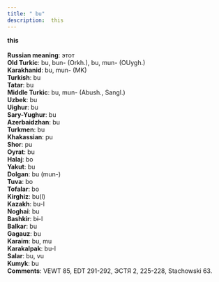 ```yaml
---
title: " bu"
description:  this
---
```

<p data-pagefind-weight="0.5">
<strong> this</strong><br><br>
<strong>Russian meaning</strong>:  этот<br>
<strong>Old Turkic</strong>:  bu, bun- (Orkh.), bu, mun- (OUygh.)<br>
<strong>Karakhanid</strong>:  bu, mun- (MK)<br>
<strong>Turkish</strong>:  bu<br>
<strong>Tatar</strong>:  bu<br>
<strong>Middle Turkic</strong>:  bu, mun- (Abush., Sangl.)<br>
<strong>Uzbek</strong>:  bu<br>
<strong>Uighur</strong>:  bu<br>
<strong>Sary-Yughur</strong>:  bu<br>
<strong>Azerbaidzhan</strong>:  bu<br>
<strong>Turkmen</strong>:  bu<br>
<strong>Khakassian</strong>:  pu<br>
<strong>Shor</strong>:  pu<br>
<strong>Oyrat</strong>:  bu<br>
<strong>Halaj</strong>:  bo<br>
<strong>Yakut</strong>:  bu<br>
<strong>Dolgan</strong>:  bu (mun-)<br>
<strong>Tuva</strong>:  bo<br>
<strong>Tofalar</strong>:  bo<br>
<strong>Kirghiz</strong>:  bu(l)<br>
<strong>Kazakh</strong>:  bu-l<br>
<strong>Noghai</strong>:  bu<br>
<strong>Bashkir</strong>:  bɨ-l<br>
<strong>Balkar</strong>:  bu<br>
<strong>Gagauz</strong>:  bu<br>
<strong>Karaim</strong>:  bu, mu<br>
<strong>Karakalpak</strong>:  bu-l<br>
<strong>Salar</strong>:  bu, vu<br>
<strong>Kumyk</strong>:  bu<br>
<strong>Comments</strong>:  VEWT 85, EDT 291-292, ЭСТЯ 2, 225-228, Stachowski 63.<br>

</p>
